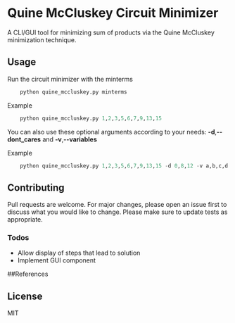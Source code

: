 
# Quine McCluskey Circuit Minimizer

A CLI/GUI tool for minimizing sum of products via the Quine McCluskey minimization technique. 


## Usage
Run the circuit minimizer with the minterms
```python
    python quine_mccluskey.py minterms
```
Example
```python
    python quine_mccluskey.py 1,2,3,5,6,7,9,13,15
```
You can also use these optional arguments according to your needs: **-d**,**--dont_cares**  and **-v**,**--variables** 

Example
```python
    python quine_mccluskey.py 1,2,3,5,6,7,9,13,15 -d 0,8,12 -v a,b,c,d
```


## Contributing
Pull requests are welcome. For major changes, please open an issue first to discuss what you would like to change.
Please make sure to update tests as appropriate.

### Todos

 - Allow display of steps that lead to solution 
 - Implement GUI component

##References

License
----

MIT

